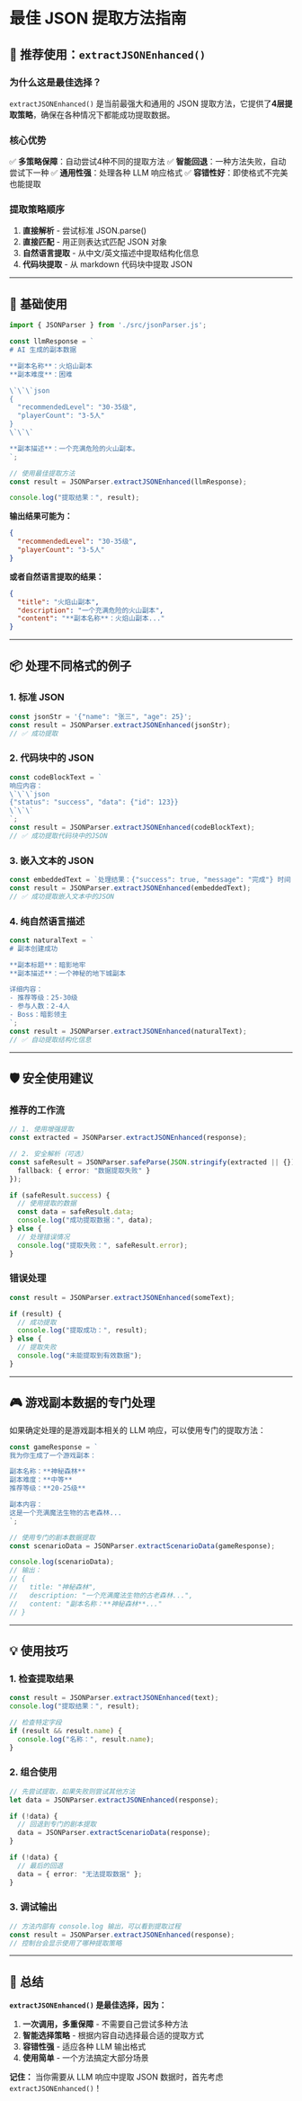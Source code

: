 # 最佳 JSON 提取方法指南

## 🎯 推荐使用：`extractJSONEnhanced()`

### 为什么这是最佳选择？

`extractJSONEnhanced()` 是当前最强大和通用的 JSON 提取方法，它提供了**4层提取策略**，确保在各种情况下都能成功提取数据。

### 核心优势

✅ **多策略保障**：自动尝试4种不同的提取方法
✅ **智能回退**：一种方法失败，自动尝试下一种
✅ **通用性强**：处理各种 LLM 响应格式
✅ **容错性好**：即使格式不完美也能提取

### 提取策略顺序

1. **直接解析** - 尝试标准 JSON.parse()
2. **直接匹配** - 用正则表达式匹配 JSON 对象
3. **自然语言提取** - 从中文/英文描述中提取结构化信息
4. **代码块提取** - 从 markdown 代码块中提取 JSON

---

## 🚀 基础使用

```typescript
import { JSONParser } from './src/jsonParser.js';

const llmResponse = `
# AI 生成的副本数据

**副本名称**：火焰山副本
**副本难度**：困难

\`\`\`json
{
  "recommendedLevel": "30-35级",
  "playerCount": "3-5人"
}
\`\`\`

**副本描述**：一个充满危险的火山副本。
`;

// 使用最佳提取方法
const result = JSONParser.extractJSONEnhanced(llmResponse);

console.log("提取结果：", result);
```

**输出结果可能为：**
```json
{
  "recommendedLevel": "30-35级",
  "playerCount": "3-5人"
}
```
**或者自然语言提取的结果：**
```json
{
  "title": "火焰山副本",
  "description": "一个充满危险的火山副本",
  "content": "**副本名称**：火焰山副本..."
}
```

---

## 📦 处理不同格式的例子

### 1. 标准 JSON
```typescript
const jsonStr = '{"name": "张三", "age": 25}';
const result = JSONParser.extractJSONEnhanced(jsonStr);
// ✅ 成功提取
```

### 2. 代码块中的 JSON
```typescript
const codeBlockText = `
响应内容：
\`\`\`json
{"status": "success", "data": {"id": 123}}
\`\`\`
`;
const result = JSONParser.extractJSONEnhanced(codeBlockText);
// ✅ 成功提取代码块中的JSON
```

### 3. 嵌入文本的 JSON
```typescript
const embeddedText = `处理结果：{"success": true, "message": "完成"} 时间：2024-01-01`;
const result = JSONParser.extractJSONEnhanced(embeddedText);
// ✅ 成功提取嵌入文本中的JSON
```

### 4. 纯自然语言描述
```typescript
const naturalText = `
# 副本创建成功

**副本标题**：暗影地牢
**副本描述**：一个神秘的地下城副本

详细内容：
- 推荐等级：25-30级
- 参与人数：2-4人
- Boss：暗影领主
`;
const result = JSONParser.extractJSONEnhanced(naturalText);
// ✅ 自动提取结构化信息
```

---

## 🛡️ 安全使用建议

### 推荐的工作流

```typescript
// 1. 使用增强提取
const extracted = JSONParser.extractJSONEnhanced(response);

// 2. 安全解析（可选）
const safeResult = JSONParser.safeParse(JSON.stringify(extracted || {}), {
  fallback: { error: "数据提取失败" }
});

if (safeResult.success) {
  // 使用提取的数据
  const data = safeResult.data;
  console.log("成功提取数据：", data);
} else {
  // 处理错误情况
  console.log("提取失败：", safeResult.error);
}
```

### 错误处理

```typescript
const result = JSONParser.extractJSONEnhanced(someText);

if (result) {
  // 成功提取
  console.log("提取成功：", result);
} else {
  // 提取失败
  console.log("未能提取到有效数据");
}
```

---

## 🎮 游戏副本数据的专门处理

如果确定处理的是游戏副本相关的 LLM 响应，可以使用专门的提取方法：

```typescript
const gameResponse = `
我为你生成了一个游戏副本：

副本名称：**神秘森林**
副本难度：**中等**
推荐等级：**20-25级**

副本内容：
这是一个充满魔法生物的古老森林...
`;

// 使用专门的剧本数据提取
const scenarioData = JSONParser.extractScenarioData(gameResponse);

console.log(scenarioData);
// 输出：
// {
//   title: "神秘森林",
//   description: "一个充满魔法生物的古老森林...",
//   content: "副本名称：**神秘森林**..."
// }
```

---

## 💡 使用技巧

### 1. 检查提取结果
```typescript
const result = JSONParser.extractJSONEnhanced(text);
console.log("提取结果：", result);

// 检查特定字段
if (result && result.name) {
  console.log("名称：", result.name);
}
```

### 2. 组合使用
```typescript
// 先尝试提取，如果失败则尝试其他方法
let data = JSONParser.extractJSONEnhanced(response);

if (!data) {
  // 回退到专门的剧本提取
  data = JSONParser.extractScenarioData(response);
}

if (!data) {
  // 最后的回退
  data = { error: "无法提取数据" };
}
```

### 3. 调试输出
```typescript
// 方法内部有 console.log 输出，可以看到提取过程
const result = JSONParser.extractJSONEnhanced(response);
// 控制台会显示使用了哪种提取策略
```

---

## 📝 总结

**`extractJSONEnhanced()` 是最佳选择，因为：**

1. **一次调用，多重保障** - 不需要自己尝试多种方法
2. **智能选择策略** - 根据内容自动选择最合适的提取方式
3. **容错性强** - 适应各种 LLM 输出格式
4. **使用简单** - 一个方法搞定大部分场景

**记住：** 当你需要从 LLM 响应中提取 JSON 数据时，首先考虑 `extractJSONEnhanced()`！
